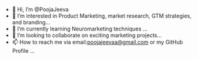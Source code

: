 - 👋 Hi, I’m @PoojaJeeva
- 👀 I’m interested in Product Marketing, market research, GTM strategies, and branding...
- 🌱 I’m currently learning Neuromarketing techniques ...
- 💞️ I’m looking to collaborate on exciting marketing projects...
- 📫 How to reach me via email:poojajeevaa@gmail.com or my GitHub Profile ...

<!---
PoojaJeeva/PoojaJeeva is a ✨ special ✨ repository because its `README.md` (this file) appears on your GitHub profile.
You can click the Preview link to take a look at your changes.
--->
